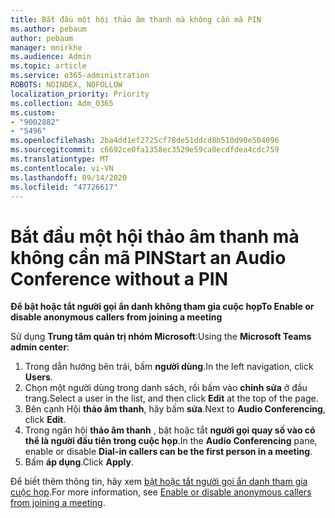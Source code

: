 ```yaml
---
title: Bắt đầu một hội thảo âm thanh mà không cần mã PIN
ms.author: pebaum
author: pebaum
manager: mnirkhe
ms.audience: Admin
ms.topic: article
ms.service: o365-administration
ROBOTS: NOINDEX, NOFOLLOW
localization_priority: Priority
ms.collection: Adm_O365
ms.custom:
- "9002882"
- "5496"
ms.openlocfilehash: 2ba4dd1ef2725cf78de51ddcd8b510d90e504096
ms.sourcegitcommit: c6692ce0fa1358ec3529e59ca0ecdfdea4cdc759
ms.translationtype: MT
ms.contentlocale: vi-VN
ms.lasthandoff: 09/14/2020
ms.locfileid: "47726617"
---
```

# <a name="start-an-audio-conference-without-a-pin"></a><span data-ttu-id="030a2-102">Bắt đầu một hội thảo âm thanh mà không cần mã PIN</span><span class="sxs-lookup"><span data-stu-id="030a2-102">Start an Audio Conference without a PIN</span></span>

<span data-ttu-id="030a2-103">**Để bật hoặc tắt người gọi ẩn danh không tham gia cuộc họp**</span><span class="sxs-lookup"><span data-stu-id="030a2-103">**To Enable or disable anonymous callers from joining a meeting**</span></span>

<span data-ttu-id="030a2-104">Sử dụng **Trung tâm quản trị nhóm Microsoft**:</span><span class="sxs-lookup"><span data-stu-id="030a2-104">Using the **Microsoft Teams admin center**:</span></span>

1. <span data-ttu-id="030a2-105">Trong dẫn hướng bên trái, bấm **người dùng**.</span><span class="sxs-lookup"><span data-stu-id="030a2-105">In the left navigation, click **Users**.</span></span>
2. <span data-ttu-id="030a2-106">Chọn một người dùng trong danh sách, rồi bấm vào **chỉnh sửa** ở đầu trang.</span><span class="sxs-lookup"><span data-stu-id="030a2-106">Select a user in the list, and then click **Edit** at the top of the page.</span></span>
3. <span data-ttu-id="030a2-107">Bên cạnh Hội **thảo âm thanh**, hãy bấm **sửa**.</span><span class="sxs-lookup"><span data-stu-id="030a2-107">Next to **Audio Conferencing**, click **Edit**.</span></span>
4. <span data-ttu-id="030a2-108">Trong ngăn hội **thảo âm thanh** , bật hoặc tắt **người gọi quay số vào có thể là người đầu tiên trong cuộc họp**.</span><span class="sxs-lookup"><span data-stu-id="030a2-108">In the **Audio Conferencing** pane, enable or disable **Dial-in callers can be the first person in a meeting**.</span></span>
5. <span data-ttu-id="030a2-109">Bấm **áp dụng**.</span><span class="sxs-lookup"><span data-stu-id="030a2-109">Click **Apply**.</span></span>

<span data-ttu-id="030a2-110">Để biết thêm thông tin, hãy xem [bật hoặc tắt người gọi ẩn danh tham gia cuộc họp](https://docs.microsoft.com/microsoftteams/start-an-audio-conference-over-the-phone-without-a-pin-in-teams).</span><span class="sxs-lookup"><span data-stu-id="030a2-110">For more information, see [Enable or disable anonymous callers from joining a meeting](https://docs.microsoft.com/microsoftteams/start-an-audio-conference-over-the-phone-without-a-pin-in-teams).</span></span>
